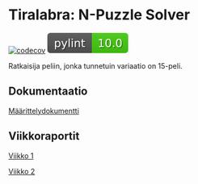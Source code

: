# Tiralabra: N-Puzzle Solver

[![codecov](https://codecov.io/gh/anttoh/tiralabra/branch/main/graph/badge.svg?token=V8WMOGILX1)](https://codecov.io/gh/anttoh/tiralabra)
![pylint](pylint.svg)

Ratkaisija peliin, jonka tunnetuin variaatio on 15-peli.

## Dokumentaatio
[Määrittelydokumentti](./dokumentaatio/maarittely.md)

## Viikkoraportit
[Viikko 1](./dokumentaatio/viikko1.md)

[Viikko 2](./dokumentaatio/viikko2.md)
